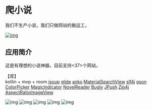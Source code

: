 # 爬小说
我们不生产小说，我们只做网站的搬运工，

[![img](https://img.shields.io/github/release/AoEiuV020/PaNovel.svg)](https://github.com/AoEiuV020/PaNovel/releases)

## 应用简介
这是有理想的小说神器，目前支持<37>个网站，

【库】  
kotlin + mvp + room
[jsoup](https://github.com/jhy/jsoup)
[glide](https://github.com/bumptech/glide)
[anko](https://github.com/Kotlin/anko)
[MaterialSearchView](https://github.com/MiguelCatalan/MaterialSearchView)
[slf4j](https://github.com/qos-ch/slf4j)
[gson](https://github.com/google/gson)
[ColorPicker](https://github.com/QuadFlask/colorpicker)
[MagicIndicator](https://github.com/hackware1993/MagicIndicator)
[NovelReader](https://github.com/newbiechen1024/NovelReader)
[Bugly](https://github.com/BuglyDevTeam/Bugly-Android)
[JPush](https://github.com/jpush)
[Zip4j](https://mvnrepository.com/artifact/net.lingala.zip4j/zip4j)
[AspectRatioImageView](https://github.com/santalu/aspect-ratio-imageview)

![img](screenshots/bookshelf.jpg)
![img](screenshots/genre.jpg)
![img](screenshots/list.jpg)
![img](screenshots/detail.jpg)
![img](screenshots/text.jpg)
